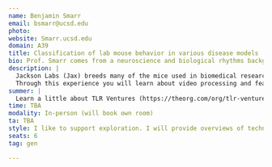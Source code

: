 ```yaml
---
name: Benjamin Smarr
email: bsmarr@ucsd.edu
photo: 
website: Smarr.ucsd.edu
domain: A39
title: Classification of lab mouse behavior in various disease models
bio: Prof. Smarr comes from a neuroscience and biological rhythms background. His lab focuses on using longitudinal data sources to develop novel analytics that reveal biologically relevant information from these data, framed by an understanding of the way biological data tend to change at different timescales. This is sometimes naturalistic, but more often related to biomedical algorithm development.
description: |
  Jackson Labs (Jax) breeds many of the mice used in biomedical research. These mice often have specific generic differences that model aspects of disease. Phenotyping these animals involves connecting changes in their genes to changes in their actual lives. This is still mostly done by hand, where someone looks and notes how excitable or stressed or attentive an animal is. But humans are error prone and slow, so there's been a rise in efforts to video capture animals in their home cages, and then use AI to identify differences in behavior. While a number of tools to support this exist now, parametrization of video data is often suboptimal or not biologically grounded, and results are often hard to visualize. TLR Ventures is a start up developing AIs to phenotype Jax mice from videos. As a new industrial partner with HDSI they are excited to see what clever solutions and tools students will come up with to improve phenotyping and or visualization tools to assist biologists who want to make use of these data. 
  Through this experience you will learn about video processing and featurization, biomedical research and biological rhythms, signal processing, and you can help decide on additional areas of focus, as in visualization, application of transformers, or anything else you might want to explore. You will also gain experience interacting with industry partners, and if you find the work compelling, possibly also a job opportunity.
summer: |
  Learn a little about TLR Ventures (https://theorg.com/org/tlr-ventures) and about Jax mice https://www.jax.org/). Please also look into automated behavior analysis. The following is a good paper giving an example of how good video analysis can uncover important classifications that were not obvious by eye or by statistical aggregation.
time: TBA
modality: In-person (will book own room)
ta: TBA
style: I like to support exploration. I will provide overviews of techniques and relevant biology, and I will help you identify goals each week. You will do that with me, so that we use this opportunity to challenge you, but also to provide an excuse for you to learn things you wanted to learn, but maybe needed data and or guidance to actually dive in. 
seats: 6
tag: gen

---
```

